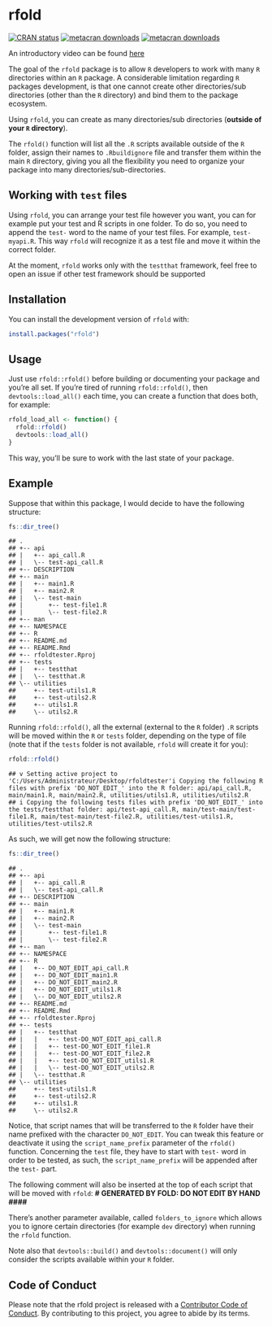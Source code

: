 
<!-- README.md is generated from README.Rmd. Please edit that file -->

# rfold

<!-- badges: start -->

[![CRAN
status](https://www.r-pkg.org/badges/version/rfold)](https://CRAN.R-project.org/package=rfold)
[![metacran
downloads](https://cranlogs.r-pkg.org/badges/rfold)](https://cran.r-project.org/package=rfold)
[![metacran
downloads](https://cranlogs.r-pkg.org/badges/grand-total/rfold)](https://cran.r-project.org/package=rfold)
<!-- badges: end -->

An introductory video can be found
[here](https://www.youtube.com/watch?v=q-GT7q0v_YA&ab_channel=RforPROD)

The goal of the `rfold` package is to allow `R` developers to work with
many `R` directories within an `R` package. A considerable limitation
regarding `R` packages development, is that one cannot create other
directories/sub directories (other than the `R` directory) and bind them
to the package ecosystem.

Using `rfold`, you can create as many directories/sub directories
(**outside of your `R` directory**).

The `rfold()` function will list all the `.R` scripts available outside
of the `R` folder, assign their names to `.Rbuildignore` file and
transfer them within the main `R` directory, giving you all the
flexibility you need to organize your package into many
directories/sub-directories.

## Working with `test` files

Using `rfold`, you can arrange your test file however you want, you can
for example put your test and R scripts in one folder. To do so, you
need to append the `test-` word to the name of your test files. For
example, `test-myapi.R`. This way `rfold` will recognize it as a test
file and move it within the correct folder.

At the moment, `rfold` works only with the `testthat` framework, feel
free to open an issue if other test framework should be supported

## Installation

You can install the development version of `rfold` with:

``` r
install.packages("rfold")
```

## Usage

Just use `rfold::rfold()` before building or documenting your package
and you’re all set. If you’re tired of running `rfold::rfold()`, then
`devtools::load_all()` each time, you can create a function that does
both, for example:

``` r
rfold_load_all <- function() {
  rfold::rfold()
  devtools::load_all()
}
```

This way, you’ll be sure to work with the last state of your package.

## Example

Suppose that within this package, I would decide to have the following
structure:

``` r
fs::dir_tree()
```

    ## .
    ## +-- api
    ## |   +-- api_call.R
    ## |   \-- test-api_call.R
    ## +-- DESCRIPTION
    ## +-- main
    ## |   +-- main1.R
    ## |   +-- main2.R
    ## |   \-- test-main
    ## |       +-- test-file1.R
    ## |       \-- test-file2.R
    ## +-- man
    ## +-- NAMESPACE
    ## +-- R
    ## +-- README.md
    ## +-- README.Rmd
    ## +-- rfoldtester.Rproj
    ## +-- tests
    ## |   +-- testthat
    ## |   \-- testthat.R
    ## \-- utilities
    ##     +-- test-utils1.R
    ##     +-- test-utils2.R
    ##     +-- utils1.R
    ##     \-- utils2.R

Running `rfold::rfold()`, all the external (external to the `R` folder)
`.R` scripts will be moved within the `R` or `tests` folder, depending
on the type of file (note that if the `tests` folder is not available,
`rfold` will create it for you):

``` r
rfold::rfold()
```

    ## v Setting active project to 'C:/Users/Administrateur/Desktop/rfoldtester'i Copying the following R files with prefix 'DO_NOT_EDIT_' into the R folder: api/api_call.R, main/main1.R, main/main2.R, utilities/utils1.R, utilities/utils2.R
    ## i Copying the following tests files with prefix 'DO_NOT_EDIT_' into the tests/testthat folder: api/test-api_call.R, main/test-main/test-file1.R, main/test-main/test-file2.R, utilities/test-utils1.R, utilities/test-utils2.R

As such, we will get now the following structure:

``` r
fs::dir_tree()
```

    ## .
    ## +-- api
    ## |   +-- api_call.R
    ## |   \-- test-api_call.R
    ## +-- DESCRIPTION
    ## +-- main
    ## |   +-- main1.R
    ## |   +-- main2.R
    ## |   \-- test-main
    ## |       +-- test-file1.R
    ## |       \-- test-file2.R
    ## +-- man
    ## +-- NAMESPACE
    ## +-- R
    ## |   +-- DO_NOT_EDIT_api_call.R
    ## |   +-- DO_NOT_EDIT_main1.R
    ## |   +-- DO_NOT_EDIT_main2.R
    ## |   +-- DO_NOT_EDIT_utils1.R
    ## |   \-- DO_NOT_EDIT_utils2.R
    ## +-- README.md
    ## +-- README.Rmd
    ## +-- rfoldtester.Rproj
    ## +-- tests
    ## |   +-- testthat
    ## |   |   +-- test-DO_NOT_EDIT_api_call.R
    ## |   |   +-- test-DO_NOT_EDIT_file1.R
    ## |   |   +-- test-DO_NOT_EDIT_file2.R
    ## |   |   +-- test-DO_NOT_EDIT_utils1.R
    ## |   |   \-- test-DO_NOT_EDIT_utils2.R
    ## |   \-- testthat.R
    ## \-- utilities
    ##     +-- test-utils1.R
    ##     +-- test-utils2.R
    ##     +-- utils1.R
    ##     \-- utils2.R

Notice, that script names that will be transferred to the `R` folder
have their name prefixed with the character `DO_NOT_EDIT`. You can tweak
this feature or deactivate it using the `script_name_prefix` parameter
of the `rfold()` function. Concerning the `test` file, they have to
start with `test-` word in order to be tested, as such, the
`script_name_prefix` will be appended after the `test-` part.

The following comment will also be inserted at the top of each script
that will be moved with `rfold`: **\# GENERATED BY FOLD: DO NOT EDIT BY
HAND \####**

There’s another parameter available, called `folders_to_ignore` which
allows you to ignore certain directories (for example `dev` directory)
when running the `rfold` function.

Note also that `devtools::build()` and `devtools::document()` will only
consider the scripts available within your `R` folder.

## Code of Conduct

Please note that the rfold project is released with a [Contributor Code
of
Conduct](https://contributor-covenant.org/version/2/0/CODE_OF_CONDUCT.html).
By contributing to this project, you agree to abide by its terms.
